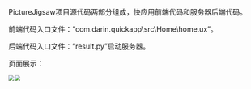 PictureJigsaw项目源代码两部分组成，快应用前端代码和服务器后端代码。

前端代码入口文件：“com.darin.quickapp\src\Home\home.ux”。

后端代码入口文件：“result.py”启动服务器。

页面展示：

<img src="E:\HuaweiWorkspace\picture-jigsaw-master\PictureJigsaw\img\home.png" style="zoom:67%;" align="left"/>



<img src="E:\HuaweiWorkspace\picture-jigsaw-master\PictureJigsaw\img\feature.png" style="zoom:67%;" align="left"/>